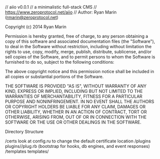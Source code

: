 // aiio v0.0.1 
// a minimalistic full-stack CMS
// https://www.zeroprotocol.net/aiio
// Author: Ryan Marin (rmarin@zeroprotocol.net)


Copyright (c) 2014 Ryan Marin

Permission is hereby granted, free of charge, to any person obtaining a copy of this software and associated documentation files (the "Software"), to deal in the Software without restriction, including without limitation the rights to use, copy, modify, merge, publish, distribute, sublicense, and/or sell copies of the Software, and to permit persons to whom the Software is furnished to do so, subject to the following conditions:

The above copyright notice and this permission notice shall be included in all copies or substantial portions of the Software.

THE SOFTWARE IS PROVIDED "AS IS", WITHOUT WARRANTY OF ANY KIND, EXPRESS OR IMPLIED, INCLUDING BUT NOT LIMITED TO THE WARRANTIES OF MERCHANTABILITY, FITNESS FOR A PARTICULAR PURPOSE AND NONINFRINGEMENT. IN NO EVENT SHALL THE AUTHORS OR COPYRIGHT HOLDERS BE LIABLE FOR ANY CLAIM, DAMAGES OR OTHER LIABILITY, WHETHER IN AN ACTION OF CONTRACT, TORT OR OTHERWISE, ARISING FROM, OUT OF OR IN CONNECTION WITH THE SOFTWARE OR THE USE OR OTHER DEALINGS IN THE SOFTWARE.

Directory Structure

/certs				look at config.ru to change the default certificate location
/plugins                        plugins/<plugin name>/plug.rb  (bootstrap for hooks, db engines, and event responses)
/templates                      templates/<template name>/index.html (template wrapper for CMS)
/webroot                        home of public webroot and 'js/'
/xml				installation files

Installation Instructions

Step 1)

#!/usr/bin/bash
sudo apt-get update
sudo apt-get install sqlite3 libsqlite3-dev ruby ruby-dev
git clone 'https://github.com/zeroprotocol/aiio.git'
cd aiio/certs
openssl genrsa -des3 -out server.key 1024
openssl req -new -key server.key -out server.csr
cp server.key server.key.org
openssl rsa -in server.key.org -out server.key
openssl x509 -req -days 365 -in server.csr -signkey server.key -out server.crt
cd ..
bundle
sudo ruby config.ru

Step 2) Open https://localhost in the browser of your choice and follow installation instructions

For all other configurations be sure to consult config.ru before starting aiio. Remove 'aiio/LOCKFILE' to reinstall aiio upon next boot. If you accidentially
removed the LOCKFILE and you really don't want to reinstall: echo 1 >> LOCKFILE


